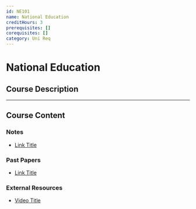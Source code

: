 ```yaml
---
id: NE101
name: National Education
creditHours: 3
prerequisites: []
corequisites: []
category: Uni Req
---
```


# National Education

## Course Description
<Description>

---

## Course Content

### Notes
- [Link Title](https://link.com)

### Past Papers
- [Link Title](https://link.com)

### External Resources
- [Video Title](https://link.com)
